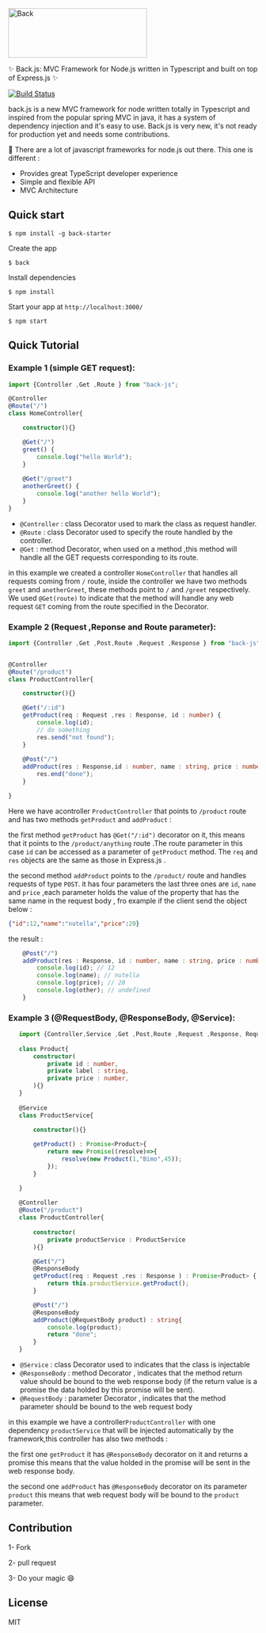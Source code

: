 
<img alt="Back" title="Back" src="http://gdurl.com/58Bm" width="280" height="100">

:sparkles: Back.js: MVC Framework for Node.js written in Typescript and built on top of Express.js :sparkles:

[![Build Status](https://travis-ci.org/bougarfaoui/back.svg?branch=master)](https://travis-ci.org/bougarfaoui/back)

back.js is a new MVC framework for node written totally in Typescript and inspired from the popular spring MVC in java,
it has a system of dependency injection and it's easy to use. Back.js is very new, it's not ready for production yet and needs some contributions.


:star2: There are a lot of javascript frameworks for node.js out there. This one is different :
 - Provides great TypeScript developer experience
 - Simple and flexible API
 - MVC Architecture

## Quick start

```
$ npm install -g back-starter
```
Create the app
```
$ back
```
Install dependencies
```
$ npm install
```
Start your app at ``` http://localhost:3000/ ```
```
$ npm start
```
## Quick Tutorial
### Example 1 (simple GET request):
```ts
import {Controller ,Get ,Route } from "back-js";

@Controller
@Route("/")
class HomeController{

    constructor(){}

    @Get("/")
    greet() {
        console.log("hello World");
    }
    
    @Get("/greet")
    anotherGreet() {
        console.log("another hello World");
    }
} 

```
 - ```@Controller``` : class Decorator used to mark the class as request handler.
 - ```@Route``` : class Decorator used to specify the route handled by the controller.
 - ```@Get``` : method Decorator, when used on a method ,this method will handle all the GET requests corresponding to its route.

in this example we created a controller ```HomeController``` that handles all requests coming from ```/``` route, inside the controller we have two methods ```greet``` and ```anotherGreet```, these methods point to ```/``` and ```/greet``` respectively. We used ```@Get(route)``` to indicate that the method will handle any web request ```GET``` coming from the route specified in the Decorator.


### Example 2 (Request ,Reponse and Route parameter):
```ts
import {Controller ,Get ,Post,Route ,Request ,Response } from "back-js";


@Controller
@Route("/product")
class ProductController{

    constructor(){}

    @Get("/:id")
    getProduct(req : Request ,res : Response, id : number) {
        console.log(id);
        // do something
        res.send("not found");
    }
    
    @Post("/")
    addProduct(res : Response,id : number, name : string, price : number){
        res.end("done");
    }

}
```
Here we have acontroller ```ProductController``` that points to ```/product``` route and has two methods ```getProduct``` and ```addProduct``` :

the first method ```getProduct``` has ```@Get("/:id")``` decorator on it, this means that it points to the ```/product/anything``` route .The route parameter in this case ```id``` can be accessed as a parameter of ```getProduct``` method. The ```req``` and ```res``` objects are the same as those in Express.js .

the second method ```addProduct``` points to the ```/product/``` route and handles requests of type ```POST```. it has four parameters the last three ones are ```id```, ```name``` and ```price``` ,each parameter holds the value of the property that has the same name in the request body , fro example if the client send the object below :

```json
{"id":12,"name":"nutella","price":20}
```

the result :
```ts
    @Post("/")
    addProduct(res : Response, id : number, name : string, price : number, other : string){
        console.log(id); // 12
        console.log(name); // nutella
        console.log(price); // 20
        console.log(other); // undefined
    }
```
 
### Example 3 (@RequestBody, @ResponseBody, @Service):
 
 ```ts
    import {Controller,Service ,Get ,Post,Route ,Request ,Response, RequestBody, ResponseBody } from "back-js";
    
    class Product{
        constructor(
            private id : number,
            private label : string,
            private price : number,
        ){}
    }
    
    @Service
    class ProductService{
    
        constructor(){}

        getProduct() : Promise<Product>{
            return new Promise((resolve)=>{
                resolve(new Product(1,"Bimo",45));
            });
        }

    }
   
    @Controller
    @Route("/product")
    class ProductController{
    
        constructor(
            private productService : ProductService
        ){}

        @Get("/")
        @ResponseBody
        getProduct(req : Request ,res : Response ) : Promise<Product> {
            return this.productService.getProduct();
        }   

        @Post("/")
        @ResponseBody
        addProduct(@RequestBody product) : string{
            console.log(product);
            return "done";
        }
    } 
 
 ```
 - ```@Service``` : class Decorator used to indicates that the class is injectable
 - ```@ResponseBody``` : method Decorator , indicates that the method return value should be bound to the web response body (if the return value is a promise the data holded by this promise will be sent).
 - ```@RequestBody``` : parameter Decorator , indicates that the method parameter should be bound to the web request body
 
in this example we have a controller```ProductController``` with one dependency ```productService``` that will be injected automatically by the framework,this controller has also two methods :

the first one ```getProduct``` it has ```@ResponseBody``` decorator on it and returns a promise this means that the value holded in the promise will be sent in the web response body.

the second one ```addProduct``` has ```@ResponseBody``` decorator on its parameter ```product``` this means that web request body will be bound to the ```product``` parameter.

## Contribution

1- Fork

2- pull request 

3- Do your magic :smile:

## License

MIT
